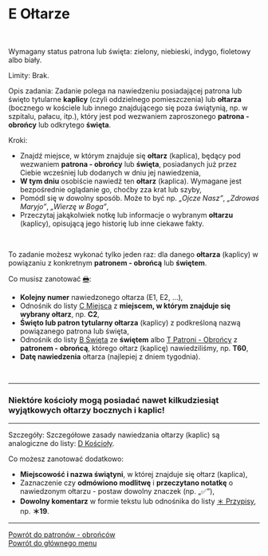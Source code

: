 # <span class="status status-list"><span class="status status-list">E</span> Ołtarze</span>
<br />

<span class="status status-title">Wymagany status patrona lub święta:</span> <span class="status status-green">zielony</span>, <span class="status status-blue">niebieski</span>, <span class="status status-indigo">indygo</span>, <span class="status status-violet">fioletowy</span> albo <span class="status status-white">biały</span>.
<br />

<span class="status status-title">Limity:</span> Brak.
<br />

<span class="status status-title">Opis zadania:</span> Zadanie polega na nawiedzeniu posiadającej patrona lub święto tytularne **kaplicy** (czyli oddzielnego pomieszczenia) lub **ołtarza** (bocznego w kościele lub innego znajdującego się poza świątynią, np. w szpitalu, pałacu, itp.), który jest pod wezwaniem zaproszonego **patrona - obrońcy** lub odkrytego **święta**.
<br />

<span class="status status-title">Kroki:</span>
- Znajdź miejsce, w którym znajduje się **ołtarz** (kaplica), będący pod wezwaniem **patrona - obrońcy** lub **święta**, posiadanych już przez Ciebie wcześniej lub dodanych w dniu jej nawiedzenia,
- **W tym dniu** osobiście nawiedź ten **ołtarz** (kaplica). Wymagane jest bezpośrednie oglądanie go, choćby zza krat lub szyby,
- Pomódl się w dowolny sposób. Może to być np. _„Ojcze Nasz”_, _„Zdrowaś Maryjo”_, _„Wierzę w Boga”_,
- Przeczytaj jakąkolwiek notkę lub informacje o wybranym **ołtarzu** (kaplicy), opisującą jego historię lub inne ciekawe fakty.
<br />

<span class="status status-title">To zadanie możesz wykonać tylko jeden raz:</span> dla danego **ołtarza** (kaplicy) w powiązaniu z konkretnym **patronem - obrońcą** lub **świętem**.
<br />

<span class="status status-title">Co musisz zanotować [🖶](wszystkie_materialy_do_pobrania.md#oltarze):</span>
- **Kolejny numer** nawiedzonego ołtarza (E1, E2, ...),
- Odnośnik do listy [<span class="status status-list"><span class="status status-list">C</span> Miejsca</span>](miejsca.md) z **miejscem, w którym znajduje się wybrany ołtarz**, np. **C2**,
- **Święto lub patron tytularny ołtarza** (kaplicy) z podkreśloną nazwą powiązanego patrona lub święta,
- Odnośnik do listy [<span class="status status-list"><span class="status status-white">B</span> Święta</span>](swieta.md) ze **świętem** albo [<span class="status status-list"><span class="status status-blue">T</span> Patroni - Obrońcy</span>](patroni_obroncy.md) z **patronem - obrońcą**, którego ołtarz (kaplicę) nawiedziliśmy, np. **T60**,
- **Datę nawiedzenia** ołtarza (najlepiej z dniem tygodnia).
<br />

---
### <div class="colored centered">Niektóre kościoły mogą posiadać nawet kilkudziesiąt wyjątkowych ołtarzy bocznych i kaplic!</div>

---
<span class="status status-title">Szczegóły:</span> Szczegółowe zasady nawiedzania ołtarzy (kaplic) są analogiczne do listy: [<span class="status status-list"><span class="status status-list">D</span> Kościoły</span>](koscioly.md).

<span class="status status-title">Co możesz zanotować dodatkowo:</span>
- **Miejscowość i nazwa świątyni**, w której znajduje się ołtarz (kaplica),
- Zaznaczenie czy **odmówiono modlitwę** i **przeczytano notatkę** o nawiedzonym ołtarzu - postaw dowolny znaczek (np. „✅”),
- **Dowolny komentarz** w formie tekstu lub odnośnika do listy [<span class="status status-list"><span class="status status-list">＊</span> Przypisy</span>](przypisy.md), np. **＊19**.

---
[Powrót do patronów - obrońców](patroni_obroncy.md)  
[Powrót do głównego menu](index.md)
